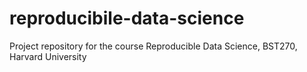 # reproducibile-data-science
Project repository for the course Reproducible Data Science, BST270, Harvard University
